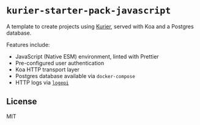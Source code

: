 # `kurier-starter-pack-javascript`

A template to create projects using [Kurier](https://github.com/kurierjs/kurier), served with Koa and a Postgres database.

Features include:

- JavaScript (Native ESM) environment, linted with Prettier
- Pre-configured user authentication
- Koa HTTP transport layer
- Postgres database available via `docker-compose`
- HTTP logs via [`logepi`](https://github.com/joelalejandro/logepi)

## License

MIT
